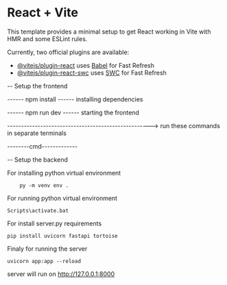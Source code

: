 # React + Vite

This template provides a minimal setup to get React working in Vite with HMR and some ESLint rules.

Currently, two official plugins are available:

- [@vitejs/plugin-react](https://github.com/vitejs/vite-plugin-react/blob/main/packages/plugin-react/README.md) uses [Babel](https://babeljs.io/) for Fast Refresh
- [@vitejs/plugin-react-swc](https://github.com/vitejs/vite-plugin-react-swc) uses [SWC](https://swc.rs/) for Fast Refresh


-- Setup the frontend

------  npm install ------  installing dependencies

------ npm run dev ------   starting the frontend




----------------------------------------------------> run these commands in separate terminals




--------cmd-------------

-- Setup the backend 

For installing python virtual environment 

        py -m venv env .

For running python virtual environment

    Scripts\activate.bat

For install server.py requirements 

    pip install uvicorn fastapi tortoise

Finaly for running the server 

    uvicorn app:app --reload 

server will run on     http://127.0.0.1:8000